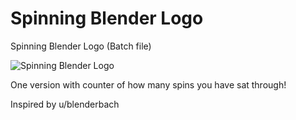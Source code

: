 # Spinning Blender Logo
Spinning Blender Logo (Batch file)

![Spinning Blender Logo](https://i.imgur.com/QNfP85s.gif)


One version with counter of how many spins you have sat through!


Inspired by u/blenderbach
